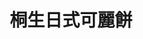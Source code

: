 ---
title: "桐生日式可麗餅"
description: "桐生日式可麗餅"
layout: shop
keywords:
  - 美食競賽
  - 台灣美食
  - 美食精選
datePublished: "2025-06-30"
dateModified: "2025-07-03"
city: "台中市"
district: "北區"
address: "台中市北區一中街179巷1號"
phone: "0422252665"
geo: "24.151964710260586, 120.68604025849613"
google_map: "https://maps.app.goo.gl/z1LyQ2dEUJ4BTfWt9"
footinder: "https://footinder.com.tw/%E5%8F%B0%E4%B8%AD%E5%B8%82%E5%8C%97%E5%8D%80/137870/"
official: "https://www.kiryucrepe.com/"
award:
  - name: "夜市王"
    year: "2024"
    entries:
      - nightMarket: "一中街夜市"
        food_type: "新創料理"
        rank: "第四名"

---